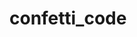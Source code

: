 # confetti_code

# <script src="https://cdn.jsdelivr.net/npm/canvas-confetti@1.9.3/dist/confetti.browser.min.js"></script>
# <script>confetti()</script>
